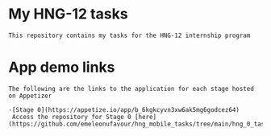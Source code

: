 # My HNG-12 tasks

	This repository contains my tasks for the HNG-12 internship program

# App demo links
	
	The following are the links to the application for each stage hosted on Appetizer

	-[Stage 0](https://appetize.io/app/b_6kgkcyvn3xw6ak5mg6godcez64)
	 Access the repository for Stage 0 [here](https://github.com/emeleonufavour/hng_mobile_tasks/tree/main/hng_0_task)

